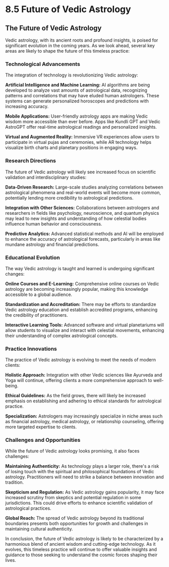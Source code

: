 # 8.5 Future of Vedic Astrology

## The Future of Vedic Astrology

Vedic astrology, with its ancient roots and profound insights, is poised for significant evolution in the coming years. As we look ahead, several key areas are likely to shape the future of this timeless practice:

### Technological Advancements

The integration of technology is revolutionizing Vedic astrology:

**Artificial Intelligence and Machine Learning:** AI algorithms are being developed to analyze vast amounts of astrological data, recognizing patterns and correlations that may have eluded human astrologers. These systems can generate personalized horoscopes and predictions with increasing accuracy.

**Mobile Applications:** User-friendly astrology apps are making Vedic wisdom more accessible than ever before. Apps like Kundli GPT and Vedic AstroGPT offer real-time astrological readings and personalized insights.

**Virtual and Augmented Reality:** Immersive VR experiences allow users to participate in virtual pujas and ceremonies, while AR technology helps visualize birth charts and planetary positions in engaging ways.

### Research Directions

The future of Vedic astrology will likely see increased focus on scientific validation and interdisciplinary studies:

**Data-Driven Research:** Large-scale studies analyzing correlations between astrological phenomena and real-world events will become more common, potentially lending more credibility to astrological predictions.

**Integration with Other Sciences:** Collaborations between astrologers and researchers in fields like psychology, neuroscience, and quantum physics may lead to new insights and understanding of how celestial bodies influence human behavior and consciousness.

**Predictive Analytics:** Advanced statistical methods and AI will be employed to enhance the accuracy of astrological forecasts, particularly in areas like mundane astrology and financial predictions.

### Educational Evolution

The way Vedic astrology is taught and learned is undergoing significant changes:

**Online Courses and E-Learning:** Comprehensive online courses on Vedic astrology are becoming increasingly popular, making this knowledge accessible to a global audience.

**Standardization and Accreditation:** There may be efforts to standardize Vedic astrology education and establish accredited programs, enhancing the credibility of practitioners.

**Interactive Learning Tools:** Advanced software and virtual planetariums will allow students to visualize and interact with celestial movements, enhancing their understanding of complex astrological concepts.

### Practice Innovations

The practice of Vedic astrology is evolving to meet the needs of modern clients:

**Holistic Approach:** Integration with other Vedic sciences like Ayurveda and Yoga will continue, offering clients a more comprehensive approach to well-being.

**Ethical Guidelines:** As the field grows, there will likely be increased emphasis on establishing and adhering to ethical standards for astrological practice.

**Specialization:** Astrologers may increasingly specialize in niche areas such as financial astrology, medical astrology, or relationship counseling, offering more targeted expertise to clients.

### Challenges and Opportunities

While the future of Vedic astrology looks promising, it also faces challenges:

**Maintaining Authenticity:** As technology plays a larger role, there's a risk of losing touch with the spiritual and philosophical foundations of Vedic astrology. Practitioners will need to strike a balance between innovation and tradition.

**Skepticism and Regulation:** As Vedic astrology gains popularity, it may face increased scrutiny from skeptics and potential regulation in some jurisdictions. This could drive efforts to enhance scientific validation of astrological practices.

**Global Reach:** The spread of Vedic astrology beyond its traditional boundaries presents both opportunities for growth and challenges in maintaining cultural authenticity.

In conclusion, the future of Vedic astrology is likely to be characterized by a harmonious blend of ancient wisdom and cutting-edge technology. As it evolves, this timeless practice will continue to offer valuable insights and guidance to those seeking to understand the cosmic forces shaping their lives. 